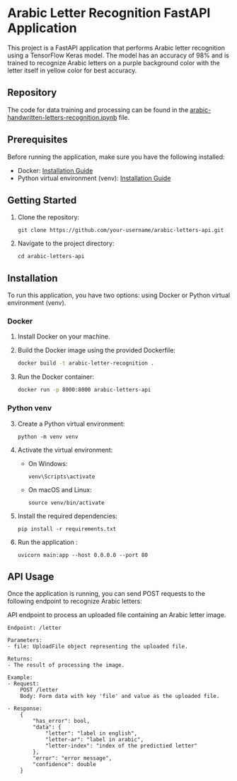 # Arabic Letter Recognition FastAPI Application

This project is a FastAPI application that performs Arabic letter recognition using a TensorFlow Keras model. The model has an accuracy of 98% and is trained to recognize Arabic letters on a purple background color with the letter itself in yellow color for best accuracy.
## Repository

The code for data training and processing can be found in the [arabic-handwritten-letters-recognition.ipynb](./arabic-handwritten-letters-recognition.ipynb) file.

## Prerequisites

Before running the application, make sure you have the following installed:

- Docker: [Installation Guide](https://docs.docker.com/get-docker/)
- Python virtual environment (venv): [Installation Guide](https://docs.python.org/3/library/venv.html)

## Getting Started

1. Clone the repository:

    ```shell
    git clone https://github.com/your-username/arabic-letters-api.git
    ```

2. Navigate to the project directory:

    ```shell
    cd arabic-letters-api
    ```
## Installation

To run this application, you have two options: using Docker or Python virtual environment (venv).

### Docker

1. Install Docker on your machine.
2. Build the Docker image using the provided Dockerfile:
    ```bash
    docker build -t arabic-letter-recognition .
3. Run the Docker container:

    ```bash
    docker run -p 8000:8000 arabic-letters-api
    ```
### Python venv

3. Create a Python virtual environment:

    ```shell
    python -m venv venv
    ```

4. Activate the virtual environment:

    - On Windows:

      ```shell
      venv\Scripts\activate
      ```

    - On macOS and Linux:

      ```shell
      source venv/bin/activate
      ```

5. Install the required dependencies:

    ```shell
    pip install -r requirements.txt
    ```

6. Run the application :

    ```shell
    uvicorn main:app --host 0.0.0.0 --port 80
    ```

## API Usage

Once the application is running, you can send POST requests to the following endpoint to recognize Arabic letters:

API endpoint to process an uploaded file containing an Arabic letter image.

    Endpoint: /letter

    Parameters:
    - file: UploadFile object representing the uploaded file.

    Returns:
    - The result of processing the image.

    Example:
    - Request:
        POST /letter
        Body: Form data with key 'file' and value as the uploaded file.

    - Response:
        {
            "has_error": bool,
            "data": {
                "letter": "label in english",
                "letter-ar": "label in arabic",
                "letter-index": "index of the predictied letter"
            },
            "error": "error message",
            "confidence": double
        }
